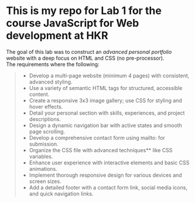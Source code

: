 # This is my repo for Lab 1 for the course JavaScript for Web development at HKR

The goal of this lab was to construct an _advanced personal portfolio_ website with a deep focus on HTML and CSS (no pre-processor).  
The requirements where the following:

> - Develop a multi-page website (minimum 4 pages) with consistent, advanced styling.
> - Use a variety of semantic HTML tags for structured, accessible content.
> - Create a responsive 3x3 image gallery; use CSS for styling and hover effects.
> - Detail your personal section with skills, experiences, and project descriptions.
> - Design a dynamic navigation bar with active states and smooth page scrolling.
> - Develop a comprehensive contact form using mailto: for submission.
> - Organize the CSS file with advanced techniques\*\* like CSS variables.
> - Enhance user experience with interactive elements and basic CSS animations.
> - Implement thorough responsive design for various devices and screen sizes.
> - Add a detailed footer with a contact form link, social media icons, and quick navigation links.
